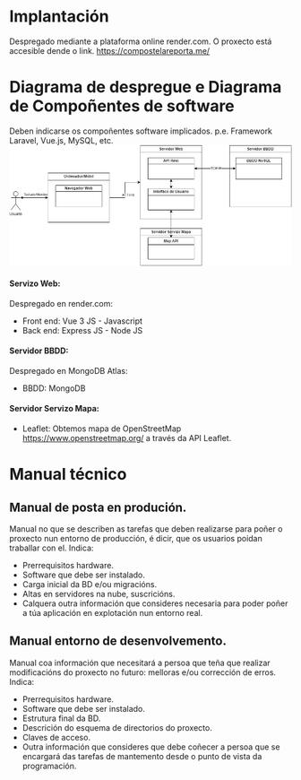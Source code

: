 # Implantación
Despregado mediante a plataforma online render.com. O proxecto está accesible dende o link. https://compostelareporta.me/

# Diagrama de despregue e Diagrama de Compoñentes de software
Deben indicarse os compoñentes software implicados. p.e. Framework Laravel, Vue.js, MySQL, etc.
![Diagrama de despregamento](../img/DiagramaDespregamento.png)
#### Servizo Web:
Despregado en render.com:
- Front end: Vue 3 JS - Javascript
- Back end: Express JS - Node JS

#### Servidor BBDD:
Despregado en MongoDB Atlas:
- BBDD: MongoDB

#### Servidor Servizo Mapa:
- Leaflet: Obtemos mapa de OpenStreetMap https://www.openstreetmap.org/ a través da API Leaflet.



# Manual técnico

## Manual de posta en produción.
Manual no que se describen as tarefas que deben realizarse para poñer o proxecto nun entorno de producción, é dicir, que os usuarios poidan traballar con el.
Indica:
- Prerrequisitos hardware. 
- Software que debe ser instalado.
- Carga inicial da BD e/ou migracións.
- Altas en servidores na nube, suscricións.
- Calquera outra información que consideres necesaria para poder poñer a túa aplicación en explotación nun entorno real.

## Manual entorno de desenvolvemento.
Manual coa información que necesitará a persoa que teña que realizar modificacións do proxecto no futuro: melloras e/ou corrección de erros.
Indica:
- Prerrequisitos hardware.
- Software que debe ser instalado.
- Estrutura final da BD.
- Descrición do esquema de directorios do proxecto.
- Claves de acceso.
- Outra información que consideres que debe coñecer a persoa que se encargará das tarefas de mantemento desde o punto de vista da programación.


